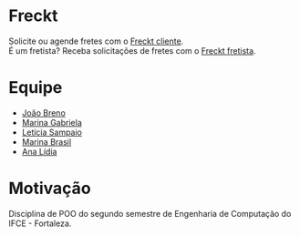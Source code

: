 # Freckt
Solicite ou agende fretes com o [Freckt cliente](https://github.com/Marina751/ProjetoPOO/tree/master/src/freckt_cliente).
</br>É um fretista? Receba solicitações de fretes com o [Freckt fretista](https://github.com/Marina751/ProjetoPOO/tree/master/src/freckt_fretista).

# Equipe
- [João Breno](https://github.com/JBreno)
- [Marina Gabriela](https://github.com/Marina751)
- [Letícia Sampaio](https://github.com/Leticiasampaioa)
- [Marina Brasil](https://github.com/mgradvohl)
- [Ana Lídia](https://github.com/Lidia-2309)

# Motivação
Disciplina de POO do segundo semestre de Engenharia de Computação do IFCE - Fortaleza.
